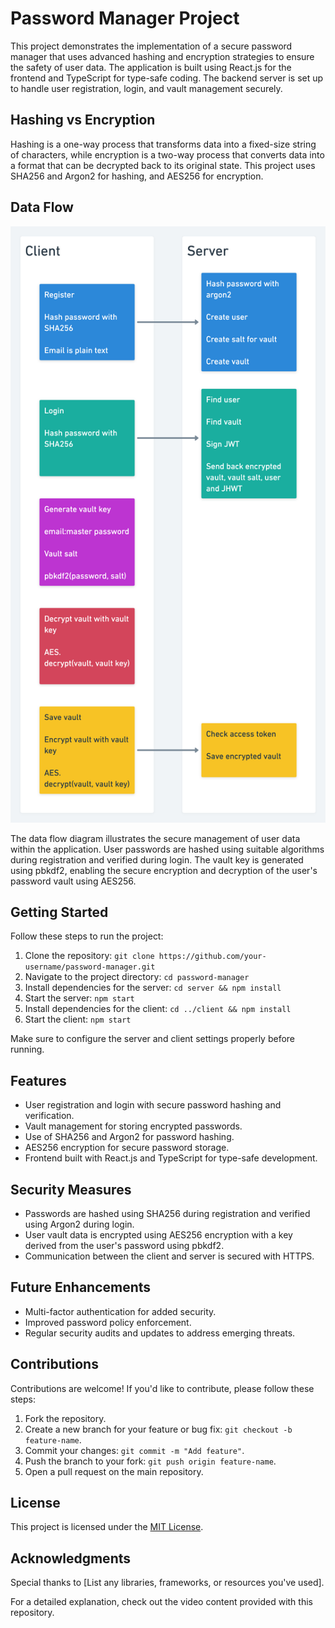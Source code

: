 # Password Manager Project

This project demonstrates the implementation of a secure password manager that uses advanced hashing and encryption strategies to ensure the safety of user data. The application is built using React.js for the frontend and TypeScript for type-safe coding. The backend server is set up to handle user registration, login, and vault management securely.

## Hashing vs Encryption

Hashing is a one-way process that transforms data into a fixed-size string of characters, while encryption is a two-way process that converts data into a format that can be decrypted back to its original state. This project uses SHA256 and Argon2 for hashing, and AES256 for encryption.

## Data Flow

![Data Flow Diagram](./diagram.png)

The data flow diagram illustrates the secure management of user data within the application. User passwords are hashed using suitable algorithms during registration and verified during login. The vault key is generated using pbkdf2, enabling the secure encryption and decryption of the user's password vault using AES256.

## Getting Started

Follow these steps to run the project:

1. Clone the repository: `git clone https://github.com/your-username/password-manager.git`
2. Navigate to the project directory: `cd password-manager`
3. Install dependencies for the server: `cd server && npm install`
4. Start the server: `npm start`
5. Install dependencies for the client: `cd ../client && npm install`
6. Start the client: `npm start`

Make sure to configure the server and client settings properly before running.

## Features

- User registration and login with secure password hashing and verification.
- Vault management for storing encrypted passwords.
- Use of SHA256 and Argon2 for password hashing.
- AES256 encryption for secure password storage.
- Frontend built with React.js and TypeScript for type-safe development.

## Security Measures

- Passwords are hashed using SHA256 during registration and verified using Argon2 during login.
- User vault data is encrypted using AES256 encryption with a key derived from the user's password using pbkdf2.
- Communication between the client and server is secured with HTTPS.

## Future Enhancements

- Multi-factor authentication for added security.
- Improved password policy enforcement.
- Regular security audits and updates to address emerging threats.

## Contributions

Contributions are welcome! If you'd like to contribute, please follow these steps:

1. Fork the repository.
2. Create a new branch for your feature or bug fix: `git checkout -b feature-name`.
3. Commit your changes: `git commit -m "Add feature"`.
4. Push the branch to your fork: `git push origin feature-name`.
5. Open a pull request on the main repository.

## License

This project is licensed under the [MIT License](LICENSE).

## Acknowledgments

Special thanks to [List any libraries, frameworks, or resources you've used].

For a detailed explanation, check out the video content provided with this repository.
